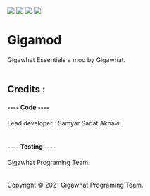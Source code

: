 ![](https://img.shields.io/circleci/build/github/samyarsadat/Gigawhat-Essentials) ![](https://img.shields.io/github/license/samyarsadat/Gigawhat-Essentials?color=blue) ![](https://img.shields.io/github/manifest-json/v/samyarsadat/Gigawhat-Essentials) ![](https://img.shields.io/github/v/release/samyarsadat/Gigawhat-Essentials?display_name=tag&include_prereleases)

# Gigamod

Gigawhat Essentials a mod by Gigawhat. <br>
 <br>

## Credits :

#### ---- Code ----

Lead developer : Samyar Sadat Akhavi. <br>
 <br>

#### ---- Testing ----

Gigawhat Programing Team. <br>
 <br>
 <br>
Copyright © 2021 Gigawhat Programing Team.
